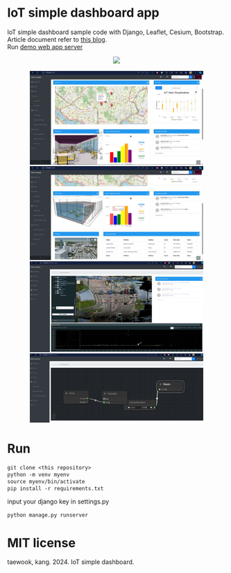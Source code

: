 # IoT simple dashboard app
IoT simple dashboard sample code with Django, Leaflet, Cesium, Bootstrap. Article document refer to [this blog](https://daddynkidsmakers.blogspot.com/2024/04/django.html).</br>
Run [demo web app server](https://port-0-iot-simple-dashboard-rccln2llw1pwt41.sel5.cloudtype.app/)
<center>
  <img src="https://github.com/mac999/IoT_simple_dashboard/blob/main/Animation.gif" width=800/>
</center>
<p align="center">
  <img src="https://github.com/mac999/IoT_simple_dashboard/blob/main/screen2.JPG" width=400/><img src="https://github.com/mac999/IoT_simple_dashboard/blob/main/screen3.JPG" width=400/>
  <img src="https://github.com/mac999/IoT_simple_dashboard/blob/main/screen4.JPG" width=400/><img src="https://github.com/mac999/IoT_simple_dashboard/blob/main/screen5.JPG" width=400/>
</p>

# Run
```
git clone <this repository>
python -m venv myenv
source myenv/bin/activate  
pip install -r requirements.txt
```
input your django key in settings.py
```
python manage.py runserver
```

# MIT license
taewook, kang. 2024. IoT simple dashboard. 
